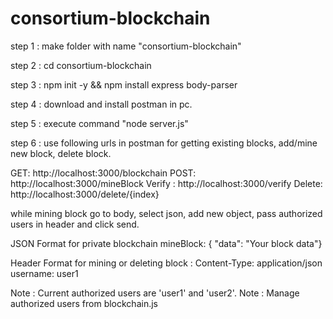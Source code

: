 # consortium-blockchain
step 1 : make folder with name "consortium-blockchain"

step 2 : cd consortium-blockchain

step 3 : npm init -y && npm install express body-parser

step 4 : download and install postman in pc.

step 5 : execute command "node server.js"

step 6 : use following urls in postman for getting existing blocks, add/mine new block, delete block.

GET: http://localhost:3000/blockchain POST: http://localhost:3000/mineBlock Verify : http://localhost:3000/verify Delete: http://localhost:3000/delete/{index}

while mining block go to body, select json, add new object, pass authorized users in header and click send.

JSON Format for private blockchain mineBlock: { "data": "Your block data"}

Header Format for mining or deleting block :
Content-Type: application/json
username: user1

Note : Current authorized users are 'user1' and 'user2'. Note : Manage authorized users from blockchain.js
